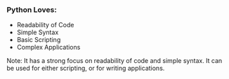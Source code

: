 ### Python Loves:

- Readability of Code
- Simple Syntax
- Basic Scripting
- Complex Applications


Note:
It has a strong focus on readability of code and simple syntax. It can be used for either scripting, or for writing applications.